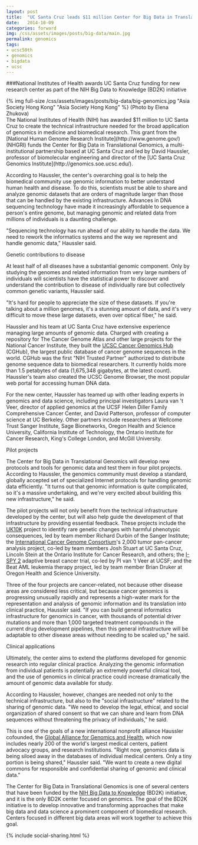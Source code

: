 ```yaml
---
layout: post
title:  "UC Santa Cruz leads $11 million Center for Big Data in Translational Genomics"
date:   2014-10-09
categories: forward
img: /css/assets/images/posts/big-data/main.jpg
permalink: genomics
tags: 
- ucsc50th
- genomics
- bigdata
- ucsc
---
```

###National Institutes of Health awards UC Santa Cruz funding for new research center as part of the NIH Big Data to Knowledge (BD2K) initiative

<div class="caption">
{% img full-size /css/assets/images/posts/big-data/big-genomics.jpg "Asia Society Hong Kong" "Asia Society Hong Kong" %}
(Photo by Elena Zhukova)</div>The National Institutes of Health (NIH) has awarded $11 million to UC Santa Cruz to create the technical infrastructure needed for the broad application of genomics in medicine and biomedical research. This grant from the [National Human Genome Research Institute](http://www.genome.gov/) (NHGRI) funds the Center for Big Data in Translational Genomics, a multi-institutional partnership based at UC Santa Cruz and led by David Haussler, professor of biomolecular engineering and director of the [UC Santa Cruz Genomics Institute](http://genomics.soe.ucsc.edu/).

According to Haussler, the center's overarching goal is to help the biomedical community use genomic information to better understand human health and disease. To do this, scientists must be able to share and analyze genomic datasets that are orders of magnitude larger than those that can be handled by the existing infrastructure. Advances in DNA sequencing technology have made it increasingly affordable to sequence a person's entire genome, but managing genomic and related data from millions of individuals is a daunting challenge.

"Sequencing technology has run ahead of our ability to handle the data. We need to rework the informatics systems and the way we represent and handle genomic data," Haussler said.

Genetic contributions to disease

At least half of all diseases have a substantial genomic component. Only by studying the genomes and related information from very large numbers of individuals will scientists have the statistical power to discover and understand the contribution to disease of individually rare but collectively common genetic variants, Haussler said.

"It's hard for people to appreciate the size of these datasets. If you're talking about a million genomes, it's a stunning amount of data, and it's very difficult to move these large datasets, even over optical fiber," he said.

Haussler and his team at UC Santa Cruz have extensive experience managing large amounts of genomic data. Charged with creating a repository for The Cancer Genome Atlas and other large projects for the National Cancer Institute, they built the [UCSC Cancer Genomics Hub](https://cghub.ucsc.edu/) (CGHub), the largest public database of cancer genome sequences in the world. CGHub was the first "NIH Trusted Partner" authorized to distribute genome sequence data to biomedical researchers. It currently holds more than 1.5 petabytes of data (1,675,348 gigabytes, at the latest count). Haussler's team also created the UCSC Genome Browser, the most popular web portal for accessing human DNA data.

For the new center, Haussler has teamed up with other leading experts in genomics and data science, including principal investigators Laura van 't Veer, director of applied genomics at the UCSF Helen Diller Family Comprehensive Cancer Center, and David Patterson, professor of computer science at UC Berkeley. Other partners include researchers at Wellcome Trust Sanger Institute, Sage Bionetworks, Oregon Health and Science University, California Institute of Technology, the Ontario Institute for Cancer Research, King's College London, and McGill University.

﻿Pilot projects

The Center for Big Data in Translational Genomics will develop new protocols and tools for genomic data and test them in four pilot projects. According to Haussler, the genomics community must develop a standard, globally accepted set of specialized Internet protocols for handling genomic data efficiently. "It turns out that genomic information is quite complicated, so it's a massive undertaking, and we're very excited about building this new infrastructure," he said.

The pilot projects will not only benefit from the technical infrastructure developed by the center, but will also help guide the development of that infrastructure by providing essential feedback. These projects include the [UK10K](http://www.uk10k.org/) project to identify rare genetic changes with harmful phenotypic consequences, led by team member Richard Durbin of the Sanger Institute; the [International Cancer Genome Consortium](https://icgc.org/)'s 2,000 tumor pan-cancer analysis project, co-led by team members Josh Stuart at UC Santa Cruz, Lincoln Stein at the Ontario Institute for Cancer Research, and others; the [I-SPY 2](http://ispy2.org/) adaptive breast cancer trial, co-led by PI van 't Veer at UCSF; and the Beat AML leukemia therapy project, led by team member Brian Druker at Oregon Health and Science University.

Three of the four projects are cancer-related, not because other disease areas are considered less critical, but because cancer genomics is progressing unusually rapidly and represents a high-water mark for the representation and analysis of genomic information and its translation into clinical practice, Haussler said. "If you can build general informatics infrastructure for genomics in cancer, with thousands of potential driver mutations and more than 1,000 targeted treatment compounds in the current drug development pipelines, then this general infrastructure will be adaptable to other disease areas without needing to be scaled up," he said.

Clinical applications

Ultimately, the center aims to extend the platforms developed for genomic research into regular clinical practice. Analyzing the genomic information from individual patients is potentially an extremely powerful clinical tool, and the use of genomics in clinical practice could increase dramatically the amount of genomic data available for study.

According to Haussler, however, changes are needed not only to the technical infrastructure, but also to the "social infrastructure" related to the sharing of genomic data. "We need to develop the legal, ethical, and social organization of shared consent so that we can share and learn from DNA sequences without threatening the privacy of individuals," he said.

This is one of the goals of a new international nonprofit alliance Haussler cofounded, the [Global Alliance for Genomics and Health](http://genomicsandhealth.org/), which now includes nearly 200 of the world's largest medical centers, patient advocacy groups, and research institutions. "Right now, genomics data is being siloed away in the databases of individual medical centers. Only a tiny portion is being shared," Haussler said. "We want to create a new digital commons for responsible and confidential sharing of genomic and clinical data."

The Center for Big Data in Translational Genomics is one of several centers that have been funded by the [NIH Big Data to Knowledge](http://news.ucsc.edu/2014/10/haussler-big-data.html) (BD2K) initiative, and it is the only BD2K center focused on genomics. The goal of the BD2K initiative is to develop innovative and transforming approaches that make big data and data science a prominent component of biomedical research. Centers focused in different big data areas will work together to achieve this goal.

{% include social-sharing.html %}